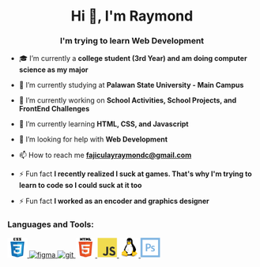 <h1 align="center">Hi 👋, I'm Raymond</h1>
<h3 align="center">I'm trying to learn Web Development</h3>

- 🎓 I’m currently a **college student (3rd Year) and am doing computer science as my major**

- 🏫 I’m currently studying at **Palawan State University - Main Campus**

- 🔭 I’m currently working on **School Activities, School Projects, and FrontEnd Challenges**

- 🌱 I’m currently learning **HTML, CSS, and Javascript**

- 🤝 I’m looking for help with **Web Development**

- 📫 How to reach me **fajiculayraymondc@gmail.com**

- ⚡ Fun fact **I recently realized I suck at games. That's why I'm trying to learn to code so I could suck at it too**

- ⚡ Fun fact **I worked as an encoder and graphics designer**


<h3 align="left">Languages and Tools:</h3>
<p align="left"> <a href="https://www.w3schools.com/css/" target="_blank"> <img src="https://raw.githubusercontent.com/devicons/devicon/master/icons/css3/css3-original-wordmark.svg" alt="css3" width="40" height="40"/> </a> <a href="https://www.figma.com/" target="_blank"> <img src="https://www.vectorlogo.zone/logos/figma/figma-icon.svg" alt="figma" width="40" height="40"/> </a> <a href="https://git-scm.com/" target="_blank"> <img src="https://www.vectorlogo.zone/logos/git-scm/git-scm-icon.svg" alt="git" width="40" height="40"/> </a> <a href="https://www.w3.org/html/" target="_blank"> <img src="https://raw.githubusercontent.com/devicons/devicon/master/icons/html5/html5-original-wordmark.svg" alt="html5" width="40" height="40"/> </a> <a href="https://developer.mozilla.org/en-US/docs/Web/JavaScript" target="_blank"> <img src="https://raw.githubusercontent.com/devicons/devicon/master/icons/javascript/javascript-original.svg" alt="javascript" width="40" height="40"/> </a> <a href="https://www.linux.org/" target="_blank"> <img src="https://raw.githubusercontent.com/devicons/devicon/master/icons/linux/linux-original.svg" alt="linux" width="40" height="40"/> </a> <a href="https://www.photoshop.com/en" target="_blank"> <img src="https://raw.githubusercontent.com/devicons/devicon/master/icons/photoshop/photoshop-line.svg" alt="photoshop" width="40" height="40"/> </a> </p>
